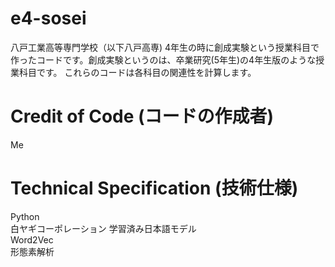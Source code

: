 # e4-sosei
八戸工業高等専門学校（以下八戸高専) 4年生の時に創成実験という授業科目で作ったコードです。創成実験というのは、卒業研究(5年生)の4年生版のような授業科目です。
これらのコードは各科目の関連性を計算します。

# Credit of Code (コードの作成者)
Me

# Technical Specification (技術仕様)
Python  
白ヤギコーポレーション 学習済み日本語モデル  
Word2Vec  
形態素解析  
